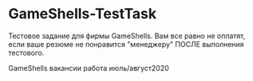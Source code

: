 # GameShells-TestTask

Тестовое задание для фирмы GameShells. Вам все равно не оплатят, если ваше резюме не понравится "менеджеру" ПОСЛЕ выполнения тестового.

GameShells вакансии работа июль/август2020
